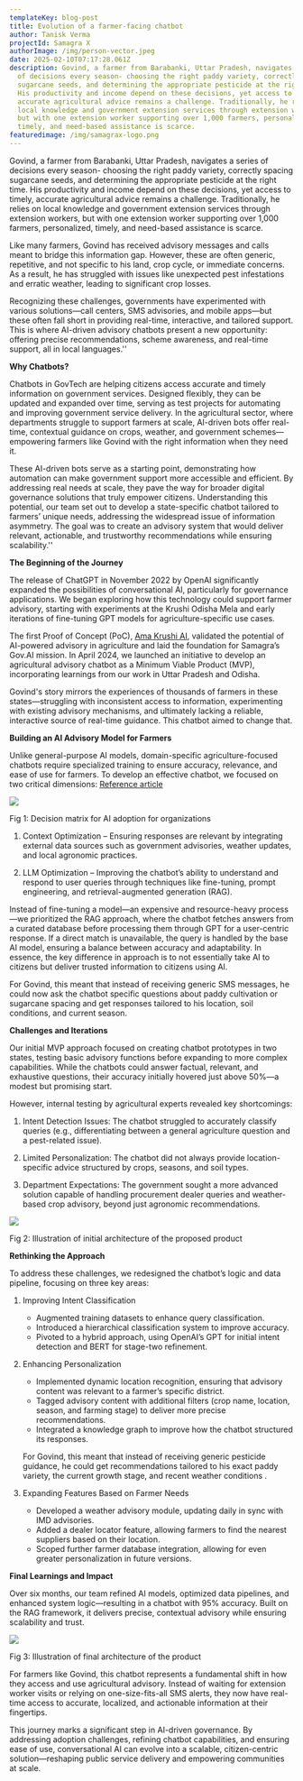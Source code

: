 ```yaml
---
templateKey: blog-post
title: Evolution of a farmer-facing chatbot
author: Tanisk Verma
projectId: Samagra X
authorImage: /img/person-vector.jpeg
date: 2025-02-10T07:17:28.061Z
description: Govind, a farmer from Barabanki, Uttar Pradesh, navigates a series
  of decisions every season- choosing the right paddy variety, correctly spacing
  sugarcane seeds, and determining the appropriate pesticide at the right time.
  His productivity and income depend on these decisions, yet access to timely,
  accurate agricultural advice remains a challenge. Traditionally, he relies on
  local knowledge and government extension services through extension workers,
  but with one extension worker supporting over 1,000 farmers, personalized,
  timely, and need-based assistance is scarce.
featuredimage: /img/samagrax-logo.png
---
```

Govind, a farmer from Barabanki, Uttar Pradesh, navigates a series of decisions every season- choosing the right paddy variety, correctly spacing sugarcane seeds, and determining the appropriate pesticide at the right time. His productivity and income depend on these decisions, yet access to timely, accurate agricultural advice remains a challenge. Traditionally, he relies on local knowledge and government extension services through extension workers, but with one extension worker supporting over 1,000 farmers, personalized, timely, and need-based assistance is scarce.


Like many farmers, Govind has received advisory messages and calls meant to bridge this information gap. However, these are often generic, repetitive, and not specific to his land, crop cycle, or immediate concerns. As a result, he has struggled with issues like unexpected pest infestations and erratic weather, leading to significant crop losses.


Recognizing these challenges, governments have experimented with various solutions—call centers, SMS advisories, and mobile apps—but these often fall short in providing real-time, interactive, and tailored support. This is where AI-driven advisory chatbots present a new opportunity: offering precise recommendations, scheme awareness, and real-time support, all in local languages.''


**Why Chatbots?**


Chatbots in GovTech are helping citizens access accurate and timely information on government services. Designed flexibly, they can be updated and expanded over time, serving as test projects for automating and improving government service delivery. In the agricultural sector, where departments struggle to support farmers at scale, AI-driven bots offer real-time, contextual guidance on crops, weather, and government schemes—empowering farmers like Govind with the right information when they need it.


These AI-driven bots serve as a starting point, demonstrating how automation can make government support more accessible and efficient. By addressing real needs at scale, they pave the way for broader digital governance solutions that truly empower citizens.
Understanding this potential, our team set out to develop a state-specific chatbot tailored to farmers’ unique needs, addressing the widespread issue of information asymmetry. The goal was to create an advisory system that would deliver relevant, actionable, and trustworthy recommendations while ensuring scalability.''


**The Beginning of the Journey**


The release of ChatGPT in November 2022 by OpenAI significantly expanded the possibilities of conversational AI, particularly for governance applications. We began exploring how this technology could support farmer advisory, starting with experiments at the Krushi Odisha Mela and early iterations of fine-tuning GPT models for agriculture-specific use cases.


The first Proof of Concept (PoC), [Ama Krushi AI](https://www.youtube.com/watch?v=9IqHxxXlQTE), validated the potential of AI-powered advisory in agriculture and laid the foundation for Samagra’s Gov.AI mission. In April 2024, we launched an initiative to develop an agricultural advisory chatbot as a Minimum Viable Product (MVP), incorporating learnings from our work in Uttar Pradesh and Odisha.


Govind's story mirrors the experiences of thousands of farmers in these states—struggling with inconsistent access to information, experimenting with existing advisory mechanisms, and ultimately lacking a reliable, interactive source of real-time guidance. This chatbot aimed to change that.


**Building an AI Advisory Model for Farmers**


Unlike general-purpose AI models, domain-specific agriculture-focused chatbots require specialized training to ensure accuracy, relevance, and ease of use for farmers. To develop an effective chatbot, we focused on two critical dimensions: [Reference article ](https://platform.openai.com/docs/guides/optimizing-llm-accuracy/llm-optimization-context)

![](/img/rag-1.png)

Fig 1: Decision matrix for AI adoption for organizations


1. Context Optimization – Ensuring responses are relevant by integrating external data sources such as government advisories, weather updates, and local agronomic practices.


2. LLM Optimization – Improving the chatbot’s ability to understand and respond to user queries through techniques like fine-tuning, prompt engineering, and retrieval-augmented generation (RAG).


Instead of fine-tuning a model—an expensive and resource-heavy process—we prioritized the RAG approach, where the chatbot fetches answers from a curated database before processing them through GPT for a user-centric response. If a direct match is unavailable, the query is handled by the base AI model, ensuring a balance between accuracy and adaptability. In essence, the key difference in approach is to not essentially take AI to citizens but deliver trusted information to citizens using AI. 

For Govind, this meant that instead of receiving generic SMS messages, he could now ask the chatbot specific questions about paddy cultivation or sugarcane spacing and get responses tailored to his location, soil conditions, and current season.


**Challenges and Iterations**


Our initial MVP approach focused on creating chatbot prototypes in two states, testing basic advisory functions before expanding to more complex capabilities. While the chatbots could answer factual, relevant, and exhaustive questions, their accuracy initially hovered just above 50%—a modest but promising start.


However, internal testing by agricultural experts revealed key shortcomings:


1. Intent Detection Issues: The chatbot struggled to accurately classify queries (e.g., differentiating between a general agriculture question and a pest-related issue).


2. Limited Personalization: The chatbot did not always provide location-specific advice structured by crops, seasons, and soil types.


3. Department Expectations: The government sought a more advanced solution capable of handling procurement dealer queries and weather-based crop advisory, beyond just agronomic recommendations.



![](/img/rag-2.jpg)

Fig 2: Illustration of initial architecture of the proposed product

**Rethinking the Approach**


To address these challenges, we redesigned the chatbot’s logic and data pipeline, focusing on three key areas:

1. Improving Intent Classification
   - Augmented training datasets to enhance query classification.
   - Introduced a hierarchical classification system to improve accuracy.
   - Pivoted to a hybrid approach, using OpenAI’s GPT for initial intent detection and BERT for stage-two refinement.

     
2. Enhancing Personalization
   - Implemented dynamic location recognition, ensuring that advisory content was relevant to a farmer’s specific district.
   - Tagged advisory content with additional filters (crop name, location, season, and farming stage) to deliver more precise recommendations.
   - Integrated a knowledge graph to improve how the chatbot structured its responses.     

   For Govind, this meant that instead of receiving generic pesticide guidance, he could get recommendations tailored to his exact paddy variety, the current growth stage, and recent weather conditions .       
3. Expanding Features Based on Farmer Needs
   - Developed a weather advisory module, updating daily in sync with IMD advisories.
   - Added a dealer locator feature, allowing farmers to find the nearest suppliers based on their location.
   - Scoped further farmer database integration, allowing for even greater personalization in future versions.




**Final Learnings and Impact**


Over six months, our team refined AI models, optimized data pipelines, and enhanced system logic—resulting in a chatbot with 95% accuracy. Built on the RAG framework, it delivers precise, contextual advisory while ensuring scalability and trust.

![](/img/rag-3.jpg)

Fig 3: Illustration of final architecture of the product


For farmers like Govind, this chatbot represents a fundamental shift in how they access and use agricultural advisory. Instead of waiting for extension worker visits or relying on one-size-fits-all SMS alerts, they now have real-time access to accurate, localized, and actionable information at their fingertips.


This journey marks a significant step in AI-driven governance. By addressing adoption challenges, refining chatbot capabilities, and ensuring ease of use, conversational AI can evolve into a scalable, citizen-centric solution—reshaping public service delivery and empowering communities at scale.